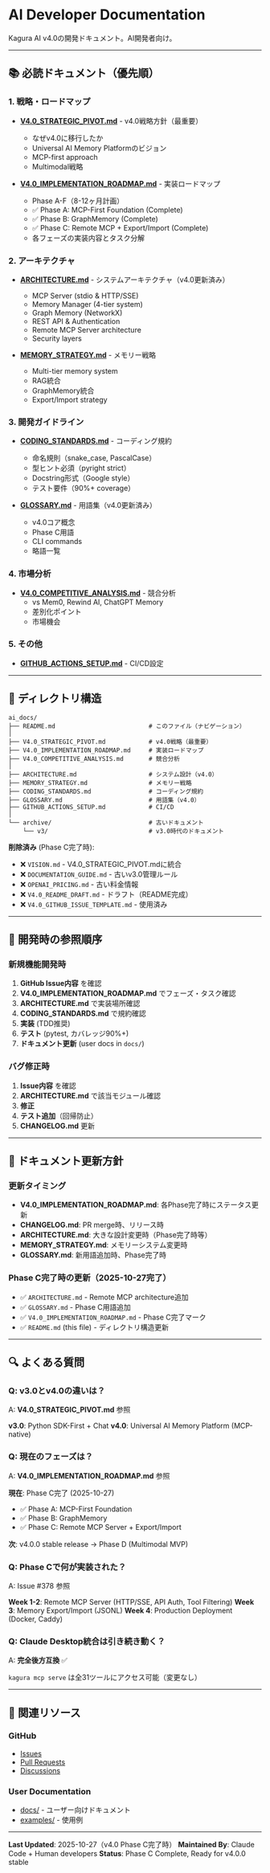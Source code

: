 # AI Developer Documentation

Kagura AI v4.0の開発ドキュメント。AI開発者向け。

---

## 📚 必読ドキュメント（優先順）

### 1. 戦略・ロードマップ
- **[V4.0_STRATEGIC_PIVOT.md](./V4.0_STRATEGIC_PIVOT.md)** - v4.0戦略方針（最重要）
  - なぜv4.0に移行したか
  - Universal AI Memory Platformのビジョン
  - MCP-first approach
  - Multimodal戦略

- **[V4.0_IMPLEMENTATION_ROADMAP.md](./V4.0_IMPLEMENTATION_ROADMAP.md)** - 実装ロードマップ
  - Phase A-F（8-12ヶ月計画）
  - ✅ Phase A: MCP-First Foundation (Complete)
  - ✅ Phase B: GraphMemory (Complete)
  - ✅ Phase C: Remote MCP + Export/Import (Complete)
  - 各フェーズの実装内容とタスク分解

### 2. アーキテクチャ
- **[ARCHITECTURE.md](./ARCHITECTURE.md)** - システムアーキテクチャ（v4.0更新済み）
  - MCP Server (stdio & HTTP/SSE)
  - Memory Manager (4-tier system)
  - Graph Memory (NetworkX)
  - REST API & Authentication
  - Remote MCP Server architecture
  - Security layers

- **[MEMORY_STRATEGY.md](./MEMORY_STRATEGY.md)** - メモリー戦略
  - Multi-tier memory system
  - RAG統合
  - GraphMemory統合
  - Export/Import strategy

### 3. 開発ガイドライン
- **[CODING_STANDARDS.md](./CODING_STANDARDS.md)** - コーディング規約
  - 命名規則（snake_case, PascalCase）
  - 型ヒント必須（pyright strict）
  - Docstring形式（Google style）
  - テスト要件（90%+ coverage）

- **[GLOSSARY.md](./GLOSSARY.md)** - 用語集（v4.0更新済み）
  - v4.0コア概念
  - Phase C用語
  - CLI commands
  - 略語一覧

### 4. 市場分析
- **[V4.0_COMPETITIVE_ANALYSIS.md](./V4.0_COMPETITIVE_ANALYSIS.md)** - 競合分析
  - vs Mem0, Rewind AI, ChatGPT Memory
  - 差別化ポイント
  - 市場機会

### 5. その他
- **[GITHUB_ACTIONS_SETUP.md](./GITHUB_ACTIONS_SETUP.md)** - CI/CD設定

---

## 📂 ディレクトリ構造

```
ai_docs/
├── README.md                          # このファイル（ナビゲーション）
│
├── V4.0_STRATEGIC_PIVOT.md            # v4.0戦略（最重要）
├── V4.0_IMPLEMENTATION_ROADMAP.md     # 実装ロードマップ
├── V4.0_COMPETITIVE_ANALYSIS.md       # 競合分析
│
├── ARCHITECTURE.md                    # システム設計（v4.0）
├── MEMORY_STRATEGY.md                 # メモリー戦略
├── CODING_STANDARDS.md                # コーディング規約
├── GLOSSARY.md                        # 用語集（v4.0）
├── GITHUB_ACTIONS_SETUP.md            # CI/CD
│
└── archive/                           # 古いドキュメント
    └── v3/                            # v3.0時代のドキュメント
```

**削除済み** (Phase C完了時):
- ❌ `VISION.md` - V4.0_STRATEGIC_PIVOT.mdに統合
- ❌ `DOCUMENTATION_GUIDE.md` - 古いv3.0管理ルール
- ❌ `OPENAI_PRICING.md` - 古い料金情報
- ❌ `V4.0_README_DRAFT.md` - ドラフト（README完成）
- ❌ `V4.0_GITHUB_ISSUE_TEMPLATE.md` - 使用済み

---

## 🎯 開発時の参照順序

### 新規機能開発時

1. **GitHub Issue内容** を確認
2. **V4.0_IMPLEMENTATION_ROADMAP.md** でフェーズ・タスク確認
3. **ARCHITECTURE.md** で実装場所確認
4. **CODING_STANDARDS.md** で規約確認
5. **実装** (TDD推奨)
6. **テスト** (pytest, カバレッジ90%+)
7. **ドキュメント更新** (user docs in `docs/`)

### バグ修正時

1. **Issue内容** を確認
2. **ARCHITECTURE.md** で該当モジュール確認
3. **修正**
4. **テスト追加**（回帰防止）
5. **CHANGELOG.md** 更新

---

## 📝 ドキュメント更新方針

### 更新タイミング

- **V4.0_IMPLEMENTATION_ROADMAP.md**: 各Phase完了時にステータス更新
- **CHANGELOG.md**: PR merge時、リリース時
- **ARCHITECTURE.md**: 大きな設計変更時（Phase完了時等）
- **MEMORY_STRATEGY.md**: メモリーシステム変更時
- **GLOSSARY.md**: 新用語追加時、Phase完了時

### Phase C完了時の更新（2025-10-27完了）

- ✅ `ARCHITECTURE.md` - Remote MCP architecture追加
- ✅ `GLOSSARY.md` - Phase C用語追加
- ✅ `V4.0_IMPLEMENTATION_ROADMAP.md` - Phase C完了マーク
- ✅ `README.md` (this file) - ディレクトリ構造更新

---

## 🔍 よくある質問

### Q: v3.0とv4.0の違いは？
A: **V4.0_STRATEGIC_PIVOT.md** 参照

**v3.0**: Python SDK-First + Chat
**v4.0**: Universal AI Memory Platform (MCP-native)

### Q: 現在のフェーズは？
A: **V4.0_IMPLEMENTATION_ROADMAP.md** 参照

**現在**: Phase C完了 (2025-10-27)
- ✅ Phase A: MCP-First Foundation
- ✅ Phase B: GraphMemory
- ✅ Phase C: Remote MCP Server + Export/Import

**次**: v4.0.0 stable release → Phase D (Multimodal MVP)

### Q: Phase Cで何が実装された？
A: Issue #378 参照

**Week 1-2**: Remote MCP Server (HTTP/SSE, API Auth, Tool Filtering)
**Week 3**: Memory Export/Import (JSONL)
**Week 4**: Production Deployment (Docker, Caddy)

### Q: Claude Desktop統合は引き続き動く？
A: **完全後方互換** ✅

`kagura mcp serve` は全31ツールにアクセス可能（変更なし）

---

## 🔗 関連リソース

### GitHub
- [Issues](https://github.com/JFK/kagura-ai/issues)
- [Pull Requests](https://github.com/JFK/kagura-ai/pulls)
- [Discussions](https://github.com/JFK/kagura-ai/discussions)

### User Documentation
- [docs/](../docs/) - ユーザー向けドキュメント
- [examples/](../examples/) - 使用例

---

**Last Updated**: 2025-10-27（v4.0 Phase C完了時）
**Maintained By**: Claude Code + Human developers
**Status**: Phase C Complete, Ready for v4.0.0 stable
